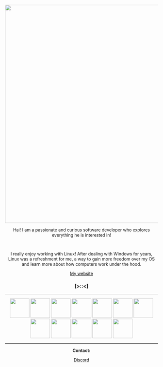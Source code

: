 <p align="center"><img width="720" src="https://github.com/user-attachments/assets/8c6c9376-a5ce-48de-8910-d9809a297ed1" /></p>

<p align="center">Hai! I am a passionate and curious software developer who explores everything he is interested in!</p><br>
<p align="center">I really enjoy working with Linux! After dealing with Windows for years, Linux was a refreshment for me, a way to gain more freedom over my OS and learn more about how computers work under the hood.</p>

<div align="center">
  <a href="https://sillyastrid.netlify.app/" target="_blank">My website</a>
</div>

### <p align="center">[>::<]</p>

-----

<div align="center">
  <img src="https://github.com/user-attachments/assets/8009157b-be7c-41ee-9c92-d7929fefdde1" width="64px">
  <img src="https://github.com/user-attachments/assets/6c4ab6ea-43a3-43c1-94f5-958c850e1716" width="64px">
  <img src="https://github.com/user-attachments/assets/bac03006-2cc0-48cf-8402-870a18336451" width="64px">
  <img src="https://github.com/user-attachments/assets/c3af7560-eaed-4545-8f2c-35c4eaddcfef" width="64px">
  <img src="https://github.com/user-attachments/assets/a0ccc598-fb31-45d9-b24c-9d4dd5723fa5" width="64px">
  <img src="https://github.com/user-attachments/assets/024f79e8-2e82-43ee-8064-504b5587108b" width="64px">
  <img src="https://github.com/user-attachments/assets/d16b5f91-3ada-4954-9b1e-7e98241d71d0" width="64px">
  <img src="https://github.com/user-attachments/assets/05f5f475-2ded-49b5-8a67-78034657a6a0" width="64px">
  <img src="https://github.com/user-attachments/assets/7d272b28-77f4-4989-9760-359b27d3f4c2" width="64px">
  <img src="https://github.com/user-attachments/assets/cee30af1-155b-4593-b92d-4ce1fb9582e4" width="64px">
  <img src="https://github.com/user-attachments/assets/de8ef7ec-412a-4cc8-984f-8b9992d14dc3" width="64px">
  <img src="https://github.com/user-attachments/assets/d514da70-5b66-4254-8ec4-3a6b01549675" width="64px">
</div>

-----

<div align="center">
  <p><b>Contact:</b></p>
  <a href="https://discordapp.com/users/1306295632255909923">Discord</a>
</div>

